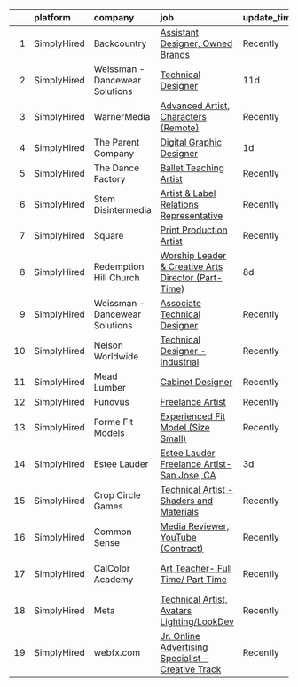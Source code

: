 

|    | platform    | company                        | job                                                                                                                                                              | update_time   | location                    |
|---:|:------------|:-------------------------------|:-----------------------------------------------------------------------------------------------------------------------------------------------------------------|:--------------|:----------------------------|
|  1 | SimplyHired | Backcountry                    | [Assistant Designer, Owned Brands](https://www.simplyhired.com/job/m9O3aXY5M93KUX0GzU8x_a6-Icu_FNw7Ldiitp_77lMiKRt2Czob5A?q=technical+artist)                    | Recently      | Park City, UT               |
|  2 | SimplyHired | Weissman - Dancewear Solutions | [Technical Designer](https://www.simplyhired.com/job/-WlrExIwz0fN_7GPwDXzeHZTjE1zpGAatQhb-bViXC2PFDUCUOmtbg?q=technical+artist)                                  | 11d           | St. Louis, MO               |
|  3 | SimplyHired | WarnerMedia                    | [Advanced Artist, Characters (Remote)](https://www.simplyhired.com/job/oNLXYl-j1t7yJPOXWG2WLxSDYrRvmhumm4rR7qCWaI9SE7LRukXshg?q=technical+artist)                | Recently      | Kirkland, WA                |
|  4 | SimplyHired | The Parent Company             | [Digital Graphic Designer](https://www.simplyhired.com/job/fckBAbX63A84PoCfdCK17EwJWt7fpUHHAFQrxmVOaTt3nRbw2190PQ?q=technical+artist)                            | 1d            | San Jose, CA                |
|  5 | SimplyHired | The Dance Factory              | [Ballet Teaching Artist](https://www.simplyhired.com/job/JfKze0CrBY0M_d3i2DrVENidX8ct5JXdgR-oDIuNx7MpbisnWFXxkQ?q=technical+artist)                              | Recently      | Fairfield, CA               |
|  6 | SimplyHired | Stem Disintermedia             | [Artist & Label Relations Representative](https://www.simplyhired.com/job/t9JtpWeunVBwCg3MpkfRyLiW9esiYZtm9CUDnQQA-2KcOBtszHbyjg?q=technical+artist)             | Recently      | Remote                      |
|  7 | SimplyHired | Square                         | [Print Production Artist](https://www.simplyhired.com/job/MJ53lR1O-jHyiBIlDsQFE-2wrd0CGwbpMN7IKUWrrMZD7K0TU3UiJg?q=technical+artist)                             | Recently      | Remote                      |
|  8 | SimplyHired | Redemption Hill Church         | [Worship Leader & Creative Arts Director (Part-Time)](https://www.simplyhired.com/job/Y3D4BLjexHpu8kXt1OT57UIsXt_FHJ5LF9akR07mAXgQGRH4OV1Q3A?q=technical+artist) | 8d            | Medford, MA                 |
|  9 | SimplyHired | Weissman - Dancewear Solutions | [Associate Technical Designer](https://www.simplyhired.com/job/nKLyV4uiSfeKrSwc13zURriHvEdy7zEXNSnWqgiMkKQXTOprYoXeYg?q=technical+artist)                        | Recently      | St. Louis, MO               |
| 10 | SimplyHired | Nelson Worldwide               | [Technical Designer - Industrial](https://www.simplyhired.com/job/HaFs6M8Osdi2Ido2JGiij0C9WwIlXXx8LJMcXY_4mbTYnEs0kgfCaA?q=technical+artist)                     | Recently      | Seattle, WA                 |
| 11 | SimplyHired | Mead Lumber                    | [Cabinet Designer](https://www.simplyhired.com/job/JOweUw_l3pDPsqtIg-3gorBXWYvW_IStT4VkQXlyHLdhruJ2QjvyDg?q=technical+artist)                                    | Recently      | Kearney, NE                 |
| 12 | SimplyHired | Funovus                        | [Freelance Artist](https://www.simplyhired.com/job/wucjFvZG2JRNmwrYnLbwDVT3_DRVHLxMd8BzmWlUbytgTfm8cythdg?q=technical+artist)                                    | Recently      | Remote                      |
| 13 | SimplyHired | Forme Fit Models               | [Experienced Fit Model (Size Small)](https://www.simplyhired.com/job/ieAG_Nv8kDpM-e37BN25ADSthFyLJq2bWmRKHTtgddRo24xJhMs2lA?q=technical+artist)                  | Recently      | Los Angeles, CA             |
| 14 | SimplyHired | Estee Lauder                   | [Estee Lauder Freelance Artist- San Jose, CA](https://www.simplyhired.com/job/sT80EnkI6_UduTUEgci7dxjWzciMCQ7m_cwlrWk9G5KcRnLOdsgzrg?q=technical+artist)         | 3d            | San Jose, CA                |
| 15 | SimplyHired | Crop Circle Games              | [Technical Artist - Shaders and Materials](https://www.simplyhired.com/job/9LEI-ViV5gbrNfQDkJmGZ_MRVVbhq9VWz5RpbyHFKIlg7SZAoJCoow?q=technical+artist)            | Recently      | San Francisco, CA           |
| 16 | SimplyHired | Common Sense                   | [Media Reviewer, YouTube (Contract)](https://www.simplyhired.com/job/QvKR49OnD5qw7GBhMd45MFsPzVyRstZxlv_CpLiZzfMcR2hgmOSbAg?q=technical+artist)                  | Recently      | San Francisco, CA           |
| 17 | SimplyHired | CalColor Academy               | [Art Teacher- Full Time/ Part Time](https://www.simplyhired.com/job/21tquWfpRcnJfyLJ-zzA0TqqgJjnNiE0dQ2y-Je7yUcitDVNEVrAuQ?q=technical+artist)                   | Recently      | San Jose, CA +1 location    |
| 18 | SimplyHired | Meta                           | [Technical Artist, Avatars Lighting/LookDev](https://www.simplyhired.com/job/bbib4xweUmcNjU6PaJGfQnQSF6nVC1HS4xTRbpKkgXgjkRBUBfKWYg?q=technical+artist)          | Recently      | Burlingame, CA +3 locations |
| 19 | SimplyHired | webfx.com                      | [Jr. Online Advertising Specialist - Creative Track](https://www.simplyhired.com/job/VUNhmOdoe-u5M2933K6VGehkewPr-jiQJ3zQcNu-iMljZIL-5xZ0Rg?q=technical+artist)  | Recently      | Harrisburg, PA              |
